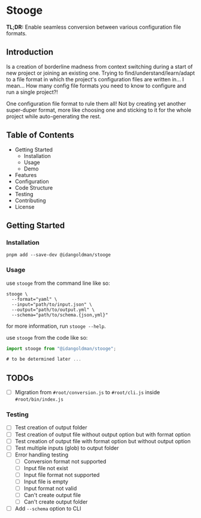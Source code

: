 # Stooge

**TL;DR:** Enable seamless conversion between various configuration file formats.

## Introduction

Is a creation of borderline madness from context switching during a start of new project or joining an existing one. Trying to find/understand/learn/adapt to a file format in which the project's configuration files are written in… I mean… How many config file formats you need to know to configure and run a single project?!

One configuration file format to rule them all! Not by creating yet another super-duper format, more like choosing one and sticking to it for the whole project while auto-generating the rest.

## Table of Contents

- Getting Started
  - Installation
  - Usage
  - Demo
- Features
- Configuration
- Code Structure
- Testing
- Contributing
- License

## Getting Started

### Installation

```shell
pnpm add --save-dev @idangoldman/stooge
```

### Usage

use `stooge` from the command line like so:

```shell
stooge \
  --format="yaml" \
  --input="path/to/input.json" \
  --output="path/to/output.yml" \
  --schema="path/to/schema.{json,yml}"
```

for more information, run `stooge --help`.

use `stooge` from the code like so:

```js
import stooge from "@idangoldman/stooge";

# to be determined later ...
```

## TODOs

- [ ] Migration from `#root/conversion.js` to `#root/cli.js` inside `#root/bin/index.js`

### Testing

- [ ] Test creation of output folder
- [ ] Test creation of output file without output option but with format option
- [ ] Test creation of output file with format option but without output option
- [ ] Test multiple inputs (glob) to output folder
- [ ] Error handling testing
  - [ ] Conversion format not supported
  - [ ] Input file not exist
  - [ ] Input file format not supported
  - [ ] Input file is empty
  - [ ] Input format not valid
  - [ ] Can't create output file
  - [ ] Can't create output folder
- [ ] Add `--schema` option to CLI
